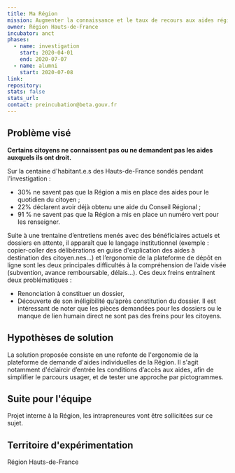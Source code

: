 ```yaml
---
title: Ma Région
mission: Augmenter la connaissance et le taux de recours aux aides régionales
owner: Région Hauts-de-France
incubator: anct 
phases:
  - name: investigation
    start: 2020-04-01
    end: 2020-07-07
  - name: alumni
    start: 2020-07-08
link:
repository: 
stats: false 
stats_url: 
contact: preincubation@beta.gouv.fr
---
```


## Problème visé

**Certains citoyens ne connaissent pas ou ne demandent pas les aides auxquels ils ont droit.**

Sur la centaine d'habitant.e.s des Hauts-de-France sondés pendant l'investigation :
- 30% ne savent pas que la Région a mis en place des aides pour le quotidien du citoyen ;
- 22% déclarent avoir déjà obtenu une aide du Conseil Régional ;
- 91 % ne savent pas que la Région a mis en place un numéro vert pour les renseigner.

Suite à une trentaine d’entretiens menés avec des bénéficiaires actuels et dossiers en
attente, il apparaît que le langage institutionnel (exemple : copier-coller des
délibérations en guise d'explication des aides à destination des citoyen.nes...) et l’ergonomie de la plateforme de dépôt en ligne sont 
les deux principales difficultés à la compréhension de l’aide visée (subvention, avance remboursable, délais...). Ces deux freins
entraînent deux problématiques :
- Renonciation à constituer un dossier,
- Découverte de son inéligibilité qu’après constitution du dossier.
Il est intéressant de noter que les pièces demandées pour les dossiers ou le manque de lien humain
direct ne sont pas des freins pour les citoyens.

## Hypothèses de solution 
La solution proposée consiste en une refonte de l'ergonomie de la plateforme de demande d'aides individuelles de la Région. Il s'agit notamment
d'éclaircir d’entrée les conditions d’accès aux aides, afin de simplifier le parcours usager, et de tester une approche par pictogrammes.

## Suite pour l'équipe
Projet interne à la Région, les intrapreneures vont être sollicitées sur ce sujet.

## Territoire d'expérimentation 
Région Hauts-de-France
